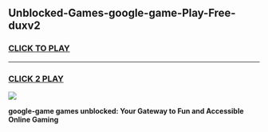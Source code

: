 
## Unblocked-Games-google-game-Play-Free-duxv2
<h3>
<a href="https://premium76.site?title=google-game&ref=09A">CLICK TO PLAY</a></h3>
<hr>

<h3>
<a href="https://premium76.site?title=google-game&ref=09A">CLICK 2 PLAY</a>
  
</h3>

<a href="https://premium76.site?title=google-game&ref=09A"><img src="https://clearcache.store/games.png"></a>


**google-game games unblocked: Your Gateway to Fun and Accessible Online Gaming**
